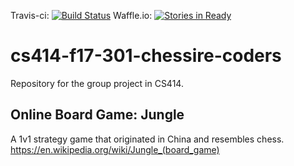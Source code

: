 Travis-ci: [![Build Status](https://travis-ci.org/tking2096/cs414-f17-301-chessire-coders.svg?branch=development)](https://travis-ci.org/tking2096/cs414-f17-301-chessire-coders)
Waffle.io: [![Stories in Ready](https://badge.waffle.io/tking2096/cs414-f17-301-chessire-coders.png?label=ready&title=Ready)](http://waffle.io/tking2096/cs414-f17-301-chessire-coders)

# cs414-f17-301-chessire-coders
Repository for the group project in CS414.

## Online Board Game: Jungle
A 1v1 strategy game that originated in China and resembles chess.
https://en.wikipedia.org/wiki/Jungle_(board_game)

